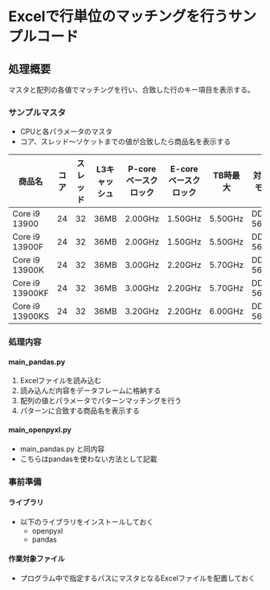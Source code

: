 # Excelで行単位のマッチングを行うサンプルコード

## 処理概要

マスタと配列の各値でマッチングを行い、合致した行のキー項目を表示する。

### サンプルマスタ

* CPUと各パラメータのマスタ
* コア、スレッド～ソケットまでの値が合致したら商品名を表示する

| 商品名          | コア | スレッド | L3キャッシュ | P-coreベースクロック | E-coreベースクロック | TB時最大 | 対応メモリ1 | 対応メモリ2 | TDP(PBP) | ソケット |
| --------------- | ---- | -------- | ------------ | -------------------- | -------------------- | -------- | ----------- | ----------- | -------- | -------- |
| Core i9 13900   | 24   | 32       | 36MB         | 2.00GHz              | 1.50GHz              | 5.50GHz  | DDR5-5600   | DDR4-3200   | 65W      | LGA1700  |
| Core i9 13900F  | 24   | 32       | 36MB         | 2.00GHz              | 1.50GHz              | 5.50GHz  | DDR5-5600   | DDR4-3200   | 65W      | LGA1700  |
| Core i9 13900K  | 24   | 32       | 36MB         | 3.00GHz              | 2.20GHz              | 5.70GHz  | DDR5-5600   | DDR4-3200   | 125W     | LGA1700  |
| Core i9 13900KF | 24   | 32       | 36MB         | 3.00GHz              | 2.20GHz              | 5.70GHz  | DDR5-5600   | DDR4-3200   | 125W     | LGA1700  |
| Core i9 13900KS | 24   | 32       | 36MB         | 3.20GHz              | 2.20GHz              | 6.00GHz  | DDR5-5600   | DDR4-3200   | 150W     | LGA1700  |

### 処理内容

#### main_pandas.py

1. Excelファイルを読み込む
2. 読み込んだ内容をデータフレームに格納する
3. 配列の値とパラメータでパターンマッチングを行う
4. パターンに合致する商品名を表示する

#### main_openpyxl.py

* main_pandas.py と同内容
* こちらはpandasを使わない方法として記載

### 事前準備

#### ライブラリ

* 以下のライブラリをインストールしておく
  * openpyxl
  * pandas

#### 作業対象ファイル

* プログラム中で指定するパスにマスタとなるExcelファイルを配置しておく
